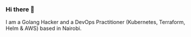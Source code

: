 ### Hi there 👋 
I am a Golang Hacker and a DevOps Practitioner (Kubernetes, Terraform, Helm & AWS) based in Nairobi.
